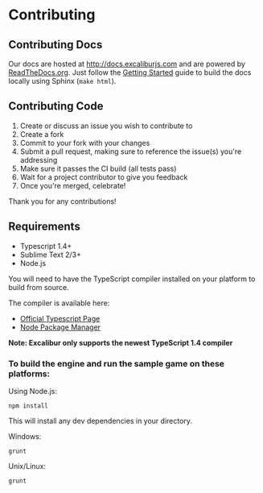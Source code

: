 # Contributing

## Contributing Docs

Our docs are hosted at http://docs.excaliburjs.com and are powered by [ReadTheDocs.org](http://rtfd.org). 
Just follow the [Getting Started](http://read-the-docs.readthedocs.org/en/latest/getting_started.html) guide
to build the docs locally using Sphinx (`make html`).

## Contributing Code

1. Create or discuss an issue you wish to contribute to
2. Create a fork
3. Commit to your fork with your changes
4. Submit a pull request, making sure to reference the issue(s) you're addressing
5. Make sure it passes the CI build (all tests pass)
6. Wait for a project contributor to give you feedback
7. Once you're merged, celebrate!

Thank you for any contributions!

## Requirements

- Typescript 1.4+
- Sublime Text 2/3+
- Node.js

You will need to have the TypeScript compiler installed on your platform to build from source.

The compiler is available here:

- [Official Typescript Page](http://www.typescriptlang.org/)
- [Node Package Manager](https://npmjs.org/package/typescript)

**Note: Excalibur only supports the newest TypeScript 1.4 compiler**

### To build the engine and run the sample game on these platforms:

Using Node.js:

	npm install
  
This will install any dev dependencies in your directory.

Windows:

	grunt

Unix/Linux:
	
	grunt
